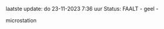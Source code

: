 laatste update: 
do 23-11-2023  7:36   uur 
Status: FAALT - geel - 
<div class="service Y">microstation</div>